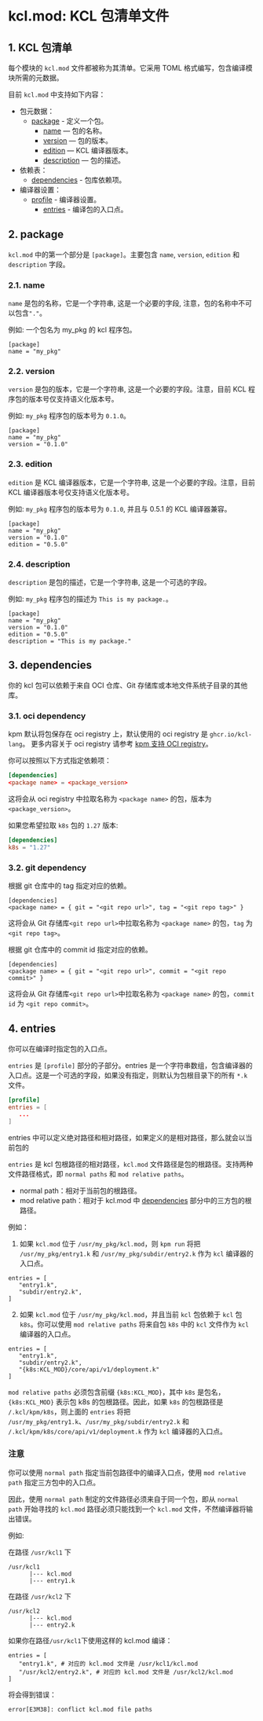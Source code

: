 # kcl.mod: KCL 包清单文件

## 1. KCL 包清单

每个模块的 `kcl.mod` 文件都被称为其清单。它采用 TOML 格式编写，包含编译模块所需的元数据。

目前 `kcl.mod` 中支持如下内容：

- 包元数据：
  - [package](#package) - 定义一个包。
    - [name](#package) — 包的名称。
    - [version](#package) — 包的版本。
    - [edition](#package) — KCL 编译器版本。
    - [description](#package) — 包的描述。
- 依赖表：
  - [dependencies](#dependencies) - 包库依赖项。
- 编译器设置：
  - [profile](#entries) - 编译器设置。
    - [entries](#entries) - 编译包的入口点。

## 2. package
`kcl.mod` 中的第一个部分是 `[package]`。主要包含 `name`, `version`, `edition` 和 `description` 字段。

### 2.1. name
`name` 是包的名称，它是一个字符串, 这是一个必要的字段, 注意，包的名称中不可以包含`"."`。

例如: 一个包名为 my_pkg 的 kcl 程序包。
```
[package]
name = "my_pkg"
```

### 2.2. version
`version` 是包的版本，它是一个字符串, 这是一个必要的字段。注意，目前 KCL 程序包的版本号仅支持语义化版本号。

例如: `my_pkg` 程序包的版本号为 `0.1.0`。
```
[package]
name = "my_pkg"
version = "0.1.0"
```

### 2.3. edition
`edition` 是 KCL 编译器版本，它是一个字符串, 这是一个必要的字段。注意，目前 KCL 编译器版本号仅支持语义化版本号。

例如: `my_pkg` 程序包的版本号为 `0.1.0`, 并且与 0.5.1 的 KCL 编译器兼容。
```
[package]
name = "my_pkg"
version = "0.1.0"
edition = "0.5.0"
```

### 2.4. description
`description` 是包的描述，它是一个字符串, 这是一个可选的字段。

例如: `my_pkg` 程序包的描述为 `This is my package.`。
```
[package]
name = "my_pkg"
version = "0.1.0"
edition = "0.5.0"
description = "This is my package."
```

## 3. dependencies

你的 kcl 包可以依赖于来自 OCI 仓库、Git 存储库或本地文件系统子目录的其他库。

### 3.1. oci dependency

kpm 默认将包保存在 oci registry 上，默认使用的 oci registry 是 `ghcr.io/kcl-lang`。
更多内容关于 oci registry 请参考 [kpm 支持 OCI registry](./docs/kpm_oci-zh.md)。

你可以按照以下方式指定依赖项：

```toml
[dependencies]
<package name> = <package_version>
```

这将会从 oci registry 中拉取名称为 `<package name>` 的包，版本为 `<package_version>`。

如果您希望拉取 `k8s` 包的 `1.27` 版本:

```toml
[dependencies]
k8s = "1.27"
```

### 3.2. git dependency

根据 git 仓库中的 tag 指定对应的依赖。
```
[dependencies]
<package name> = { git = "<git repo url>", tag = "<git repo tag>" } 
```
这将会从 Git 存储库`<git repo url>`中拉取名称为 `<package name>` 的包，`tag` 为 `<git repo tag>`。

根据 git 仓库中的 commit id 指定对应的依赖。
```
[dependencies]
<package name> = { git = "<git repo url>", commit = "<git repo commit>" } 
```
这将会从 Git 存储库`<git repo url>`中拉取名称为 `<package name>` 的包，`commit id` 为 `<git repo commit>`。

## 4. entries

你可以在编译时指定包的入口点。

`entries` 是 `[profile]` 部分的子部分。entries 是一个字符串数组，包含编译器的入口点。这是一个可选的字段，如果没有指定，则默认为包根目录下的所有 `*.k` 文件。

```toml
[profile]
entries = [
   ...
]
```

entries 中可以定义绝对路径和相对路径，如果定义的是相对路径，那么就会以当前包的 

`entries` 是 kcl 包根路径的相对路径，`kcl.mod` 文件路径是包的根路径。支持两种文件路径格式，即 `normal paths` 和 `mod relative paths`。

- normal path：相对于当前包的根路径。
- mod relative path：相对于 kcl.mod 中 [dependencies](#dependencies) 部分中的三方包的根路径。

例如：
1. 如果 `kcl.mod` 位于 `/usr/my_pkg/kcl.mod`，则 `kpm run` 将把 `/usr/my_pkg/entry1.k` 和 `/usr/my_pkg/subdir/entry2.k` 作为 `kcl` 编译器的入口点。

```
entries = [
   "entry1.k",
   "subdir/entry2.k",
]
```

2. 如果 `kcl.mod` 位于 `/usr/my_pkg/kcl.mod`，并且当前 `kcl` 包依赖于 `kcl` 包 `k8s`。你可以使用 `mod relative paths` 将来自包 `k8s` 中的 `kcl` 文件作为 `kcl` 编译器的入口点。

```
entries = [
   "entry1.k",
   "subdir/entry2.k",
   "{k8s:KCL_MOD}/core/api/v1/deployment.k"
]
```

`mod relative paths` 必须包含前缀 `{k8s:KCL_MOD}`，其中 `k8s` 是包名，`{k8s:KCL_MOD}` 表示包 k8s 的包根路径。因此，如果 `k8s` 的包根路径是 `/.kcl/kpm/k8s`，则上面的 `entries` 将把 `/usr/my_pkg/entry1.k`、`/usr/my_pkg/subdir/entry2.k` 和 `/.kcl/kpm/k8s/core/api/v1/deployment.k` 作为 `kcl` 编译器的入口点。

### 注意
你可以使用 `normal path` 指定当前包路径中的编译入口点，使用 `mod relative path` 指定三方包中的入口点。

因此，使用 `normal path` 制定的文件路径必须来自于同一个包，即从 `normal path` 开始寻找的 `kcl.mod` 路径必须只能找到一个 `kcl.mod` 文件，不然编译器将输出错误。

例如:

在路径 `/usr/kcl1` 下
```
/usr/kcl1
      |--- kcl.mod
      |--- entry1.k
```

在路径 `/usr/kcl2` 下
```
/usr/kcl2
      |--- kcl.mod
      |--- entry2.k
```

如果你在路径`/usr/kcl1`下使用这样的 kcl.mod 编译：
```
entries = [
   "entry1.k", # 对应的 kcl.mod 文件是 /usr/kcl1/kcl.mod
   "/usr/kcl2/entry2.k", # 对应的 kcl.mod 文件是 /usr/kcl2/kcl.mod
]
```

将会得到错误：
```
error[E3M38]: conflict kcl.mod file paths
```